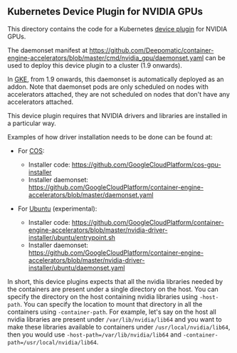 Kubernetes Device Plugin for NVIDIA GPUs
----------------------------------------

This directory contains the code for a Kubernetes [device plugin](https://kubernetes.io/docs/concepts/cluster-administration/device-plugins/) for NVIDIA GPUs.

The daemonset manifest at https://github.com/Deepomatic/container-engine-accelerators/blob/master/cmd/nvidia_gpu/daemonset.yaml can be used to deploy this device plugin to a cluster (1.9 onwards).

In [GKE](https://g.co/gke), from 1.9 onwards, this daemonset is automatically deployed as an addon. Note that daemonset pods are only scheduled on nodes with accelerators attached, they are not scheduled on nodes that don't have any accelerators attached.

This device plugin requires that NVIDIA drivers and libraries are installed in a particular way.

Examples of how driver installation needs to be done can be found at:
- For [COS](https://cloud.google.com/container-optimized-os/):
  - Installer code: https://github.com/GoogleCloudPlatform/cos-gpu-installer
  - Installer daemonset: https://github.com/GoogleCloudPlatform/container-engine-accelerators/blob/master/daemonset.yaml

- For [Ubuntu](https://cloud.google.com/kubernetes-engine/docs/concepts/node-images#ubuntu) (experimental):
  - Installer code: https://github.com/GoogleCloudPlatform/container-engine-accelerators/blob/master/nvidia-driver-installer/ubuntu/entrypoint.sh
  - Installer daemonset: https://github.com/GoogleCloudPlatform/container-engine-accelerators/blob/master/nvidia-driver-installer/ubuntu/daemonset.yaml

In short, this device plugins expects that all the nvidia libraries needed by the containers are present under a single directory on the host. You can specify the directory on the host containing nvidia libraries using `-host-path`. You can specify the location to mount that directory in all the containers using `-container-path`. For example, let's say on the host all nvidia libraries are present under `/var/lib/nvidia/lib64` and you want to make these libraries available to containers under `/usr/local/nvidia/lib64`, then you would use `-host-path=/var/lib/nvidia/lib64` and `-container-path=/usr/local/nvidia/lib64`.
